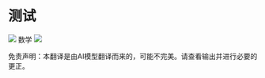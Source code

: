 # 测试

![](../../translated_images/bicycle.e5987a077c36459b31452b5f6322a930fe95440ab29aeb9c7cbea92148cbe694.zh.png)
数学
![](../../translated_images/Math.057b8e51717bb65cec8a5b1b0d2eba85728b325315d7edd870b1d734356bb42a.zh.jpg)


免责声明：本翻译是由AI模型翻译而来的，可能不完美。请查看输出并进行必要的更正。